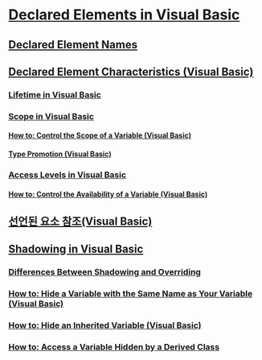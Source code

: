 # [Declared Elements in Visual Basic](index.md)
## [Declared Element Names](TocOutOfQuery)
## [Declared Element Characteristics (Visual Basic)](declared-element-characteristics.md)
### [Lifetime in Visual Basic](TocOutOfQuery)
### [Scope in Visual Basic](scope.md)
#### [How to: Control the Scope of a Variable (Visual Basic)](how-to-control-the-scope-of-a-variable.md)
#### [Type Promotion (Visual Basic)](type-promotion.md)
### [Access Levels in Visual Basic](access-levels.md)
#### [How to: Control the Availability of a Variable (Visual Basic)](how-to-control-the-availability-of-a-variable.md)
## [선언된 요소 참조(Visual Basic)](references-to-declared-elements.md)
## [Shadowing in Visual Basic](shadowing.md)
### [Differences Between Shadowing and Overriding](TocOutOfQuery)
### [How to: Hide a Variable with the Same Name as Your Variable (Visual Basic)](how-to-hide-a-variable-with-the-same-name-as-your-variable.md)
### [How to: Hide an Inherited Variable (Visual Basic)](how-to-hide-an-inherited-variable.md)
### [How to: Access a Variable Hidden by a Derived Class](TocOutOfQuery)
